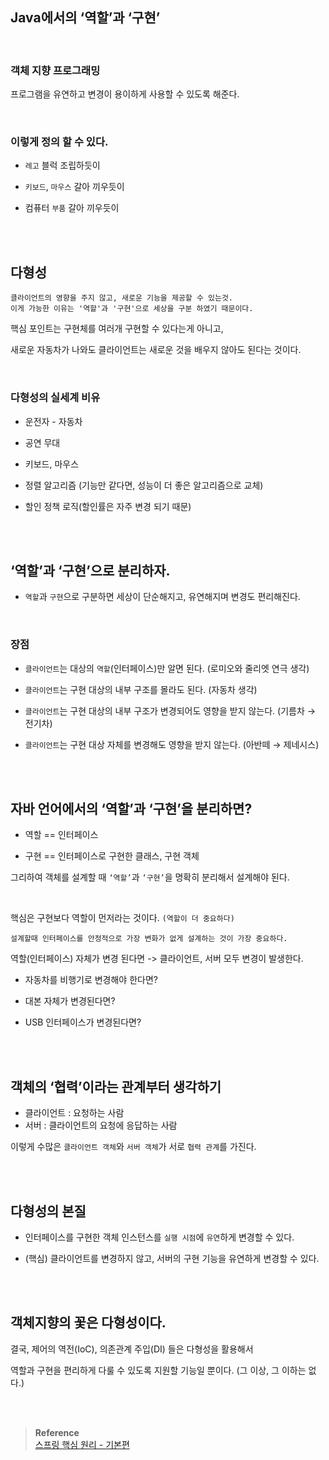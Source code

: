 ## Java에서의 ‘역할’과 ‘구현’

<br/>

### 객체 지향 프로그래밍

프로그램을 유연하고 변경이 용이하게 사용할 수 있도록 해준다.

<br/>

### 이렇게 정의 할 수 있다.

- `레고` 블럭 조립하듯이

- `키보드`, `마우스` 갈아 끼우듯이
- 컴퓨터 `부품` 갈아 끼우듯이

<br/><br/>

## 다형성

```
클라이언트의 영향을 주지 않고, 새로운 기능을 제공할 수 있는것.
이게 가능한 이유는 '역할'과 '구현'으로 세상을 구분 하였기 때문이다.
```

핵심 포인트는 구현체를 여러개 구현할 수 있다는게 아니고,

새로운 자동차가 나와도 클라이언트는 새로운 것을 배우지 않아도 된다는 것이다.



<br/>

### 다형성의 실세계 비유

- 운전자 - 자동차
  
- 공연 무대
- 키보드, 마우스
- 정렬 알고리즘 (기능만 같다면, 성능이 더 좋은 알고리즘으로 교체)
- 할인 정책 로직(할인률은 자주 변경 되기 때문)

<br/><br/>

## ‘역할’과 ‘구현’으로 분리하자.

- `역할`과 `구현`으로 구분하면 세상이 단순해지고, 유연해지며 변경도 편리해진다.

<br/>

### 장점

- `클라이언트`는 대상의 `역할`(인터페이스)만 알면 된다. (로미오와 줄리엣 연극 생각)

- `클라이언트`는 구현 대상의 내부 구조를 몰라도 된다. (자동차 생각)
- `클라이언트`는 구현 대상의 내부 구조가 변경되어도 영향을 받지 않는다. (기름차 → 전기차)
- `클라이언트`는 구현 대상 자체를 변경해도 영향을 받지 않는다. (아반떼 → 제네시스)

<br/><br/>

## 자바 언어에서의 ‘역할’과 ‘구현’을 분리하면?

- 역할 == 인터페이스

- 구현 == 인터페이스로 구현한 클래스, 구현 객체

그리하여 객체를 설계할 때 `‘역할’`과 `‘구현’`을 명확히 분리해서 설계해야 된다.

<br/>

핵심은 구현보다 역할이 먼저라는 것이다. `(역할이 더 중요하다)`

```
설계할때 인터페이스를 안정적으로 가장 변화가 없게 설계하는 것이 가장 중요하다.
```

역할(인터페이스) 자체가 변경 된다면 -> 클라이언트, 서버 모두 변경이 발생한다.

- 자동차를 비행기로 변경해야 한다면?
  
- 대본 자체가 변경된다면?
- USB 인터페이스가 변경된다면?

<br/><br/>

## 객체의 ‘협력’이라는 관계부터 생각하기

- 클라이언트 : 요청하는 사람
- 서버 : 클라이언트의 요청에 응답하는 사람

이렇게 수많은 `클라이언트 객체`와 `서버 객체`가 서로 `협력 관계`를 가진다.

<br/><br/>

## 다형성의 본질

- 인터페이스를 구현한 객체 인스턴스를 `실행 시점`에 `유연`하게 변경할 수 있다.
  
- (핵심) 클라이언트를 변경하지 않고, 서버의 구현 기능을 유연하게 변경할 수 있다.

<br/><br/>

## 객체지향의 꽃은 다형성이다.

결국, 제어의 역전(IoC), 의존관계 주입(DI) 들은 다형성을 활용해서 

역할과 구현을 편리하게 다룰 수 있도록 지원할 기능일 뿐이다. (그 이상, 그 이하는 없다.)


<br/><br/>


>**Reference** <br/>[스프링 핵심 원리 - 기본편](https://www.inflearn.com/course/%EC%8A%A4%ED%94%84%EB%A7%81-%ED%95%B5%EC%8B%AC-%EC%9B%90%EB%A6%AC-%EA%B8%B0%EB%B3%B8%ED%8E%B8?utm_source=google&utm_medium=cpc&utm_campaign=04.general_backend&utm_content=spring&utm_term=%EC%8A%A4%ED%94%84%EB%A7%81%20%EC%9E%85%EB%AC%B8&gclid=CjwKCAiAjPyfBhBMEiwAB2CCImohok2YrQ2tRdhqfr3cZvKqkIJOHUJ36u6s1-7C9X1gzZIapTvOtxoCangQAvD_BwE)
